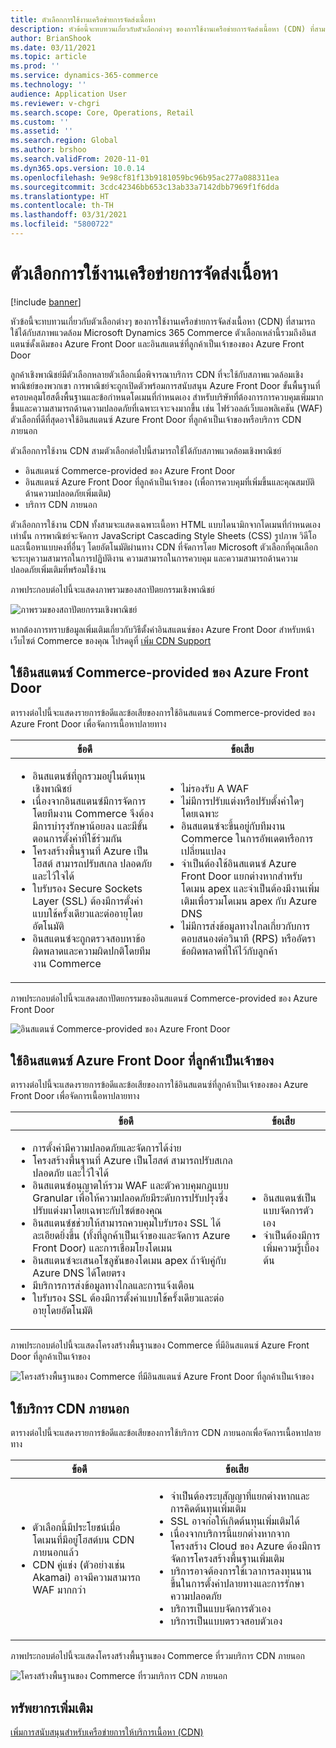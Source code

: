 ```yaml
---
title: ตัวเลือกการใช้งานเครือข่ายการจัดส่งเนื้อหา
description: หัวข้อนี้จะทบทวนเกี่ยวกับตัวเลือกต่างๆ ของการใช้งานเครือข่ายการจัดส่งเนื้อหา (CDN) ที่สามารถใช้ได้กับสภาพแวดล้อม Microsoft Dynamics 365 Commerce ตัวเลือกเหล่านี้รวมถึงอินสแตนซ์ดั้งเดิมของ Azure Front Door และอินสแตนซ์ที่ลูกค้าเป็นเจ้าของของ Azure Front Door
author: BrianShook
ms.date: 03/11/2021
ms.topic: article
ms.prod: ''
ms.service: dynamics-365-commerce
ms.technology: ''
audience: Application User
ms.reviewer: v-chgri
ms.search.scope: Core, Operations, Retail
ms.custom: ''
ms.assetid: ''
ms.search.region: Global
ms.author: brshoo
ms.search.validFrom: 2020-11-01
ms.dyn365.ops.version: 10.0.14
ms.openlocfilehash: 9e98cf81f13b9181059bc96b95ac277a088311ea
ms.sourcegitcommit: 3cdc42346bb653c13ab33a7142dbb7969f1f6dda
ms.translationtype: HT
ms.contentlocale: th-TH
ms.lasthandoff: 03/31/2021
ms.locfileid: "5800722"
---
```

# <a name="content-delivery-network-implementation-options"></a>ตัวเลือกการใช้งานเครือข่ายการจัดส่งเนื้อหา

[!include [banner](includes/banner.md)]

หัวข้อนี้จะทบทวนเกี่ยวกับตัวเลือกต่างๆ ของการใช้งานเครือข่ายการจัดส่งเนื้อหา (CDN) ที่สามารถใช้ได้กับสภาพแวดล้อม Microsoft Dynamics 365 Commerce ตัวเลือกเหล่านี้รวมถึงอินสแตนซ์ดั้งเดิมของ Azure Front Door และอินสแตนซ์ที่ลูกค้าเป็นเจ้าของของ Azure Front Door

ลูกค้าเชิงพาณิชย์มีตัวเลือกหลายตัวเลือกเมื่อพิจารณาบริการ CDN ที่จะใช้กับสภาพแวดล้อมเชิงพาณิชย์ของพวกเขา การพาณิชย์จะถูกเปิดตัวพร้อมการสนับสนุน Azure Front Door ขั้นพื้นฐานที่ครอบคลุมโฮสติ้งพื้นฐานและข้อกำหนดโดเมนที่กำหนดเอง สำหรับบริษัทที่ต้องการการควบคุมเพิ่มมากขึ้นและความสามารถด้านความปลอดภัยที่เฉพาะเจาะจงมากขึ้น เช่น ไฟร์วอลล์เว็บแอพลิเคชัน (WAF) ตัวเลือกที่ดีที่สุดอาจใช้อินสแตนซ์ Azure Front Door ที่ลูกค้าเป็นเจ้าของหรือบริการ CDN ภายนอก

ตัวเลือกการใช้งาน CDN สามตัวเลือกต่อไปนี้สามารถใช้ได้กับสภาพแวดล้อมเชิงพาณิชย์

- อินสแตนซ์ Commerce-provided ของ Azure Front Door
- อินสแตนซ์ Azure Front Door ที่ลูกค้าเป็นเจ้าของ (เพื่อการควบคุมที่เพิ่มขึ้นและคุณสมบัติด้านความปลอดภัยเพิ่มเติม)
- บริการ CDN ภายนอก

ตัวเลือกการใช้งาน CDN ทั้งสามจะแสดงเฉพาะเนื้อหา HTML แบบไดนามิกจากโดเมนที่กำหนดเองเท่านั้น การพาณิชย์จะจัดการ JavaScript Cascading Style Sheets (CSS) รูปภาพ วิดีโอ และเนื้อหาแบบคงที่อื่นๆ โดยอัตโนมัติผ่านทาง CDN ที่จัดการโดย Microsoft ตัวเลือกที่คุณเลือกจะระบุความสามารถในการปฏิบัติงาน ความสามารถในการควบคุม และความสามารถด้านความปลอดภัยเพิ่มเติมที่พร้อมใช้งาน

ภาพประกอบต่อไปนี้จะแสดงภาพรวมของสถาปัตยกรรมเชิงพาณิชย์

![ภาพรวมของสถาปัตยกรรมเชิงพาณิชย์](media/Commerce_CDN-Option_ComparisonModels.png)

หากต้องการทราบข้อมูลเพิ่มเติมเกี่ยวกับวิธีตั้งค่าอินสแตนซ์ของ Azure Front Door สำหรับหน้าเว็บไซต์ Commerce ของคุณ โปรดดูที่ [เพิ่ม CDN Support](add-cdn-support.md)

## <a name="use-the-commerce-provided-azure-front-door-instance"></a>ใช้อินสแตนซ์ Commerce-provided ของ Azure Front Door

ตารางต่อไปนี้จะแสดงรายการข้อดีและข้อเสียของการใช้อินสแตนซ์ Commerce-provided ของ Azure Front Door เพื่อจัดการเนื้อหาปลายทาง

| ข้อดี | ข้อเสีย |
|------|------|
| <ul><li>อินสแตนซ์ที่ถูกรวมอยู่ในต้นทุนเชิงพาณิชย์</li><li>เนื่องจากอินสแตนซ์มีการจัดการโดยทีมงาน Commerce จึงต้องมีการบํารุงรักษาน้อยลง และมีขั้นตอนการตั้งค่าที่ใช้ร่วมกัน</li><li>โครงสร้างพื้นฐานที่ Azure เป็นโฮสต์ สามารถปรับสเกล ปลอดภัย และไว้ใจได้</li><li>ใบรับรอง Secure Sockets Layer (SSL) ต้องมีการตั้งค่าแบบใช้ครั้งเดียวและต่ออายุโดยอัตโนมัติ</li><li>อินสแตนซ์จะถูกตรวจสอบหาข้อผิดพลาดและความผิดปกติโดยทีมงาน Commerce</li></ul> | <ul><li>ไม่รองรับ A WAF</li><li>ไม่มีการปรับแต่งหรือปรับตั้งค่าใดๆ โดยเฉพาะ</li><li>อินสแตนซ์จะขึ้นอยู่กับทีมงาน Commerce ในการอัพเดตหรือการเปลี่ยนแปลง</li><li>จำเป็นต้องใช้อินสแตนซ์ Azure Front Door แยกต่างหากสำหรับโดเมน apex และจำเป็นต้องมีงานเพิ่มเติมเพื่อรวมโดเมน apex กับ Azure DNS</li><li>ไม่มีการส่งข้อมูลทางไกลเกี่ยวกับการตอบสนองต่อวินาที (RPS) หรืออัตราข้อผิดพลาดที่ให้ไว้กับลูกค้า</li></ul> |

ภาพประกอบต่อไปนี้จะแสดงสถาปัตยกรรมของอินสแตนซ์ Commerce-provided ของ Azure Front Door

![อินสแตนซ์ Commerce-provided ของ Azure Front Door](media/Commerce_CDN-Option_CommerceFrontDoor.png)

## <a name="use-a-customer-owned-azure-front-door-instance"></a>ใช้อินสแตนซ์ Azure Front Door ที่ลูกค้าเป็นเจ้าของ

ตารางต่อไปนี้จะแสดงรายการข้อดีและข้อเสียของการใช้อินสแตนซ์ที่ลูกค้าเป็นเจ้าของของ Azure Front Door เพื่อจัดการเนื้อหาปลายทาง

| ข้อดี | ข้อเสีย |
|------|------|
| <ul><li>การตั้งค่ามีความปลอดภัยและจัดการได้ง่าย</li><li>โครงสร้างพื้นฐานที่ Azure เป็นโฮสต์ สามารถปรับสเกล ปลอดภัย และไว้ใจได้</li><li>อินสแตนซ์อนุญาตให้รวม WAF และตัวควบคุมกฎแบบ Granular เพื่อให้ความปลอดภัยมีระดับการปรับปรุงซึ่งปรับแต่งมาโดยเฉพาะกับไซต์ของคุณ</li><li>อินสแตนซ์ชช่วยให้สามารถควบคุมใบรับรอง SSL ได้ละเอียดยิ่งขึ้น (ทั้งที่ลูกค้าเป็นเจ้าของและจัดการ Azure Front Door) และการเชื่อมโยงโดเมน</li><li>อินสแตนซ์จะเสนอโซลูชันของโดเมน apex ถ้าจับคู่กับ Azure DNS ได้โดยตรง</li><li>มีบริการการส่งข้อมูลทางไกลและการแจ้งเตือน</li><li>ใบรับรอง SSL ต้องมีการตั้งค่าแบบใช้ครั้งเดียวและต่ออายุโดยอัตโนมัติ</li></ul> | <ul><li>อินสแตนซ์เป็นแบบจัดการตัวเอง</li><li>จำเป็นต้องมีการเพิ่มความรู้เบื้องต้น</li></ul> |

ภาพประกอบต่อไปนี้จะแสดงโครงสร้างพื้นฐานของ Commerce ที่มีอินสแตนซ์ Azure Front Door ที่ลูกค้าเป็นเจ้าของ

![โครงสร้างพื้นฐานของ Commerce ที่มีอินสแตนซ์ Azure Front Door ที่ลูกค้าเป็นเจ้าของ](media/Commerce_CDN-Option_CustomerOwnedAzureFrontDoor.png)

## <a name="use-an-external-cdn-service"></a>ใช้บริการ CDN ภายนอก

ตารางต่อไปนี้จะแสดงรายการข้อดีและข้อเสียของการใช้บริการ CDN ภายนอกเพื่อจัดการเนื้อหาปลายทาง

| ข้อดี | ข้อเสีย |
|------|------|
| <ul><li>ตัวเลือกนี้มีประโยชน์เมื่อโดเมนที่มีอยู่โฮสต์บน CDN ภายนอกแล้ว</li><li>CDN คู่แข่ง (ตัวอย่างเช่น Akamai) อาจมีความสามารถ WAF มากกว่า</li></ul> | <ul><li>จำเป็นต้องระบุสัญญาที่แยกต่างหากและการคิดต้นทุนเพิ่มเติม</li><li>SSL อาจก่อให้เกิดต้นทุนเพิ่มเติมได้</li><li>เนื่องจากบริการนี้แยกต่างหากจากโครงสร้าง Cloud ของ Azure ต้องมีการจัดการโครงสร้างพื้นฐานเพิ่มเติม</li><li>บริการอาจต้องการใช้เวลาการลงทุนนานขึ้นในการตั้งค่าปลายทางและการรักษาความปลอดภัย</li><li>บริการเป็นแบบจัดการตัวเอง</li><li>บริการเป็นแบบตรวจสอบตัวเอง</li></ul> |

ภาพประกอบต่อไปนี้จะแสดงโครงสร้างพื้นฐานของ Commerce ที่รวมบริการ CDN ภายนอก

![โครงสร้างพื้นฐานของ Commerce ที่รวมบริการ CDN ภายนอก](media/Commerce_CDN-Option_ExternalFrontDoor.png)

## <a name="additional-resources"></a>ทรัพยากรเพิ่มเติม

[เพิ่มการสนับสนุนสำหรับเครือข่ายการให้บริการเนื้อหา (CDN)](add-cdn-support.md)
